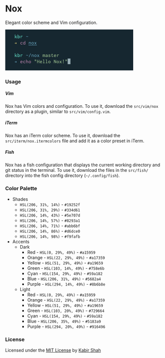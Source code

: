 # Nox

Elegant color scheme and Vim configuration.

![Nox](https://github.com/kbrsh/nox/raw/master/img/Nox.png)

### Usage

##### Vim

Nox has Vim colors and configuration. To use it, download the `src/vim/nox` directory as a plugin, similar to `src/vim/config.vim`.

##### iTerm

Nox has an iTerm color scheme. To use it, download the `src/iterm/nox.itermcolors` file and add it as a color preset in iTerm.

##### Fish

Nox has a fish configuration that displays the current working directory and git status in the terminal. To use it, download the files in the `src/fish/` directory into the fish config directory (`~/.config/fish`).

### Color Palette

* Shades
	* `HSL(206, 31%, 14%)` - `#19252f`
	* `HSL(206, 31%, 29%)` - `#334d61`
	* `HSL(206, 14%, 43%)` - `#5e707d`
	* `HSL(206, 14%, 57%)` - `#8293a1`
	* `HSL(206, 14%, 71%)` - `#abb6bf`
	* `HSL(206, 14%, 86%)` - `#d6dce0`
	* `HSL(206, 14%, 98%)` - `#f9fafb`
* Accents
	* Dark
		* Red - `HSL(0, 29%, 49%)` - `#a15959`
		* Orange - `HSL(22, 29%, 49%)` - `#a17359`
		* Yellow - `HSL(51, 29%, 49%)` - `#a19659`
		* Green - `HSL(103, 14%, 49%)` - `#758e6b`
		* Cyan - `HSL(154, 29%, 49%)` - `#59a182`
		* Blue - `HSL(206, 31%, 49%)` - `#5682a4`
		* Purple - `HSL(294, 14%, 49%)` - `#8b6b8e`
	* Light
		* Red - `HSL(0, 29%, 49%)` - `#a15959`
		* Orange - `HSL(22, 29%, 49%)` - `#a17359`
		* Yellow - `HSL(51, 29%, 49%)` - `#a19659`
		* Green - `HSL(103, 20%, 49%)` - `#729664`
		* Cyan - `HSL(154, 29%, 49%)` - `#59a182`
		* Blue - `HSL(206, 35%, 49%)` - `#5183a9`
		* Purple - `HSL(294, 20%, 49%)` - `#916496`

### License

Licensed under the [MIT License](https://kbrsh.github.io/license) by [Kabir Shah](https://kabir.sh)
